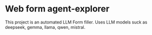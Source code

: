 # Web form agent-explorer
This project is an automated LLM Form filler. Uses LLM models suck as deepseek, gemma, llama, qwen, mistral.
